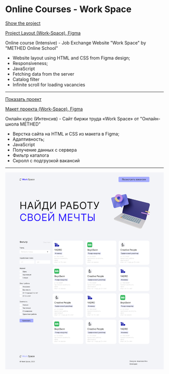 # Online Courses - Work Space

[Show the project](https://github.com/Tim2015web/OnlineCourses__WorkSpace/)

[Project Layout (Work-Space), Figma](https://www.figma.com/file/xgCXDhdwlxdnfUBCr8Ra9F/Work-Space-(intensive)?node-id=0%3A1&mode=dev)

Online course (Intensive) - Job Exchange Website "Work Space" by "METHED Online School"

- Website layout using HTML and CSS from Figma design;
- Responsiveness;
- JavaScript
- Fetching data from the server
- Catalog filter
- Infinite scroll for loading vacancies

---

[Показать проект](https://github.com/Tim2015web/OnlineCourses__WorkSpace/)

[Макет проекта (Work-Space), Figma](https://www.figma.com/file/xgCXDhdwlxdnfUBCr8Ra9F/Work-Space-(intensive)?node-id=0%3A1&mode=dev)

Онлайн курс (Интенсив) - Сайт биржи труда «Work Space» от "Онлайн-школа METHED"

- Верстка сайта на HTML и CSS из макета в Figma;
- Адаптивность;
- JavaScript
- Получение данных с сервера
- Фильтр каталога
- Скролл с подгрузкой вакансий

---

<img src="screenshot.jpg" title="Screenshot" alt="HTML"/>